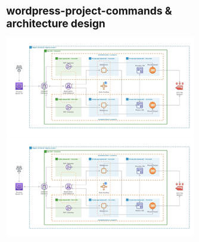 # wordpress-project-commands & architecture design 
![alt text](https://github.com/profebass99/wordpress-project-commands/blob/main/proj%20arch%20wordpress.png)
![alt text](https://github.com/profebass99/wordpress-project-commands/blob/main/proj%20arch%20wordpress.png)
